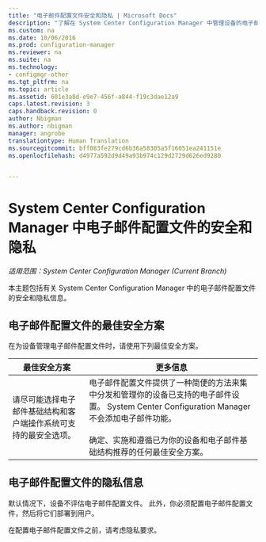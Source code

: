 ```yaml
---
title: "电子邮件配置文件安全和隐私 | Microsoft Docs"
description: "了解在 System Center Configuration Manager 中管理设备的电子邮件配置文件的最佳安全方案。"
ms.custom: na
ms.date: 10/06/2016
ms.prod: configuration-manager
ms.reviewer: na
ms.suite: na
ms.technology:
- configmgr-other
ms.tgt_pltfrm: na
ms.topic: article
ms.assetid: 601e3a8d-e9e7-456f-a844-f19c3dae12a9
caps.latest.revision: 3
caps.handback.revision: 0
author: Nbigman
ms.author: nbigman
manager: angrobe
translationtype: Human Translation
ms.sourcegitcommit: bff083fe279cd6b36a58305a5f16051ea241151e
ms.openlocfilehash: d4977a592d9d49a93b974c129d2729d626ed9280


---
```

# <a name="security-and-privacy-for-email-profiles-in-system-center-configuration-manager"></a>System Center Configuration Manager 中电子邮件配置文件的安全和隐私

*适用范围：System Center Configuration Manager (Current Branch)*

本主题包括有关 System Center Configuration Manager 中的电子邮件配置文件的安全和隐私信息。  

## <a name="security-best-practices-for-email-profiles"></a>电子邮件配置文件的最佳安全方案  
 在为设备管理电子邮件配置文件时，请使用下列最佳安全方案。  

|最佳安全方案|更多信息|  
|----------------------------|----------------------|  
|请尽可能选择电子邮件基础结构和客户端操作系统可支持的最安全选项。|电子邮件配置文件提供了一种简便的方法来集中分发和管理你的设备已支持的电子邮件设置。 System Center Configuration Manager 不会添加电子邮件功能。<br /><br /> 确定、实施和遵循已为你的设备和电子邮件基础结构推荐的任何最佳安全方案。|  

## <a name="privacy-information-for-email-profiles"></a>电子邮件配置文件的隐私信息  
 默认情况下，设备不评估电子邮件配置文件。 此外，你必须配置电子邮件配置文件，然后将它们部署到用户。  

 在配置电子邮件配置文件之前，请考虑隐私要求。  



<!--HONumber=Dec16_HO3-->


